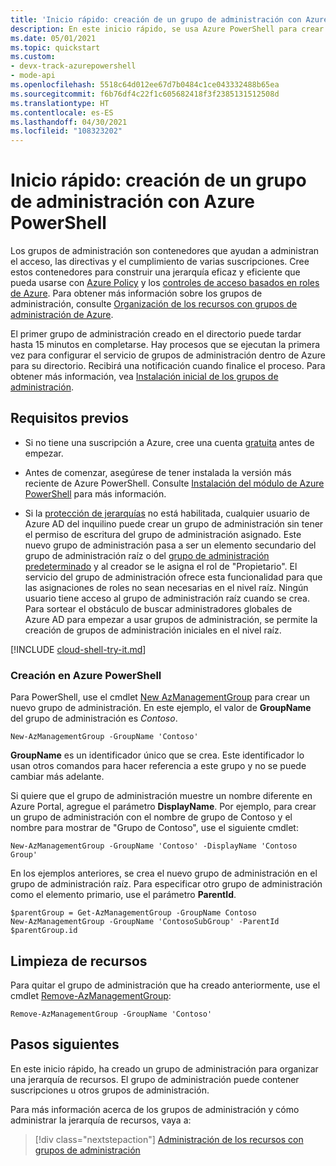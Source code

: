 ```yaml
---
title: 'Inicio rápido: creación de un grupo de administración con Azure PowerShell'
description: En este inicio rápido, se usa Azure PowerShell para crear un grupo de administración para organizar los recursos en una jerarquía de recursos.
ms.date: 05/01/2021
ms.topic: quickstart
ms.custom:
- devx-track-azurepowershell
- mode-api
ms.openlocfilehash: 5518c64d012ee67d7b0484c1ce043332488b65ea
ms.sourcegitcommit: f6b76df4c22f1c605682418f3f2385131512508d
ms.translationtype: HT
ms.contentlocale: es-ES
ms.lasthandoff: 04/30/2021
ms.locfileid: "108323202"
---
```

# <a name="quickstart-create-a-management-group-with-azure-powershell"></a>Inicio rápido: creación de un grupo de administración con Azure PowerShell

Los grupos de administración son contenedores que ayudan a administran el acceso, las directivas y el cumplimiento de varias suscripciones. Cree estos contenedores para construir una jerarquía eficaz y eficiente que pueda usarse con [Azure Policy](../policy/overview.md) y los [controles de acceso basados en roles de Azure](../../role-based-access-control/overview.md). Para obtener más información sobre los grupos de administración, consulte [Organización de los recursos con grupos de administración de Azure](overview.md).

El primer grupo de administración creado en el directorio puede tardar hasta 15 minutos en completarse. Hay procesos que se ejecutan la primera vez para configurar el servicio de grupos de administración dentro de Azure para su directorio. Recibirá una notificación cuando finalice el proceso. Para obtener más información, vea [Instalación inicial de los grupos de administración](./overview.md#initial-setup-of-management-groups).

## <a name="prerequisites"></a>Requisitos previos

- Si no tiene una suscripción a Azure, cree una cuenta [gratuita](https://azure.microsoft.com/free/) antes de empezar.

- Antes de comenzar, asegúrese de tener instalada la versión más reciente de Azure PowerShell. Consulte [Instalación del módulo de Azure PowerShell](/powershell/azure/install-az-ps) para más información.

- Si la [protección de jerarquías](./how-to/protect-resource-hierarchy.md#setting---require-authorization) no está habilitada, cualquier usuario de Azure AD del inquilino puede crear un grupo de administración sin tener el permiso de escritura del grupo de administración asignado. Este nuevo grupo de administración pasa a ser un elemento secundario del grupo de administración raíz o del [grupo de administración predeterminado](./how-to/protect-resource-hierarchy.md#setting---default-management-group) y al creador se le asigna el rol de "Propietario". El servicio del grupo de administración ofrece esta funcionalidad para que las asignaciones de roles no sean necesarias en el nivel raíz. Ningún usuario tiene acceso al grupo de administración raíz cuando se crea. Para sortear el obstáculo de buscar administradores globales de Azure AD para empezar a usar grupos de administración, se permite la creación de grupos de administración iniciales en el nivel raíz.

[!INCLUDE [cloud-shell-try-it.md](../../../includes/cloud-shell-try-it.md)]

### <a name="create-in-azure-powershell"></a>Creación en Azure PowerShell

Para PowerShell, use el cmdlet [New AzManagementGroup](/powershell/module/az.resources/new-azmanagementgroup) para crear un nuevo grupo de administración. En este ejemplo, el valor de **GroupName** del grupo de administración es _Contoso_.

```azurepowershell-interactive
New-AzManagementGroup -GroupName 'Contoso'
```

**GroupName** es un identificador único que se crea. Este identificador lo usan otros comandos para hacer referencia a este grupo y no se puede cambiar más adelante.

Si quiere que el grupo de administración muestre un nombre diferente en Azure Portal, agregue el parámetro **DisplayName**. Por ejemplo, para crear un grupo de administración con el nombre de grupo de Contoso y el nombre para mostrar de "Grupo de Contoso", use el siguiente cmdlet:

```azurepowershell-interactive
New-AzManagementGroup -GroupName 'Contoso' -DisplayName 'Contoso Group'
```

En los ejemplos anteriores, se crea el nuevo grupo de administración en el grupo de administración raíz. Para especificar otro grupo de administración como el elemento primario, use el parámetro **ParentId**.

```azurepowershell-interactive
$parentGroup = Get-AzManagementGroup -GroupName Contoso
New-AzManagementGroup -GroupName 'ContosoSubGroup' -ParentId $parentGroup.id
```

## <a name="clean-up-resources"></a>Limpieza de recursos

Para quitar el grupo de administración que ha creado anteriormente, use el cmdlet [Remove-AzManagementGroup](/powershell/module/az.resources/remove-azmanagementgroup):

```azurepowershell-interactive
Remove-AzManagementGroup -GroupName 'Contoso'
```

## <a name="next-steps"></a>Pasos siguientes

En este inicio rápido, ha creado un grupo de administración para organizar una jerarquía de recursos. El grupo de administración puede contener suscripciones u otros grupos de administración.

Para más información acerca de los grupos de administración y cómo administrar la jerarquía de recursos, vaya a:

> [!div class="nextstepaction"]
> [Administración de los recursos con grupos de administración](./manage.md)
